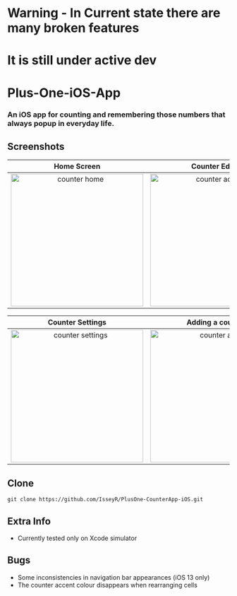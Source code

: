 # Warning - In Current state there are many broken features
# It is still under active dev

# Plus-One-iOS-App

### An iOS app for counting and remembering those numbers that always popup in everyday life.

## Screenshots
Home Screen                |  Counter Editor
:-------------------------:|:-------------------------:
<img src="https://isseyr.github.io/Plus-One-Files/CounterHome.png" alt="counter home" width="300"/>  |  <img src="https://isseyr.github.io/Plus-One-Files/CounterAction.png" alt="counter action" width="300"/>

Counter Settings           |  Adding a counter
:-------------------------:|:-------------------------:
<img src="https://isseyr.github.io/Plus-One-Files/CounterSettings.png" alt="counter settings" width="300"/>  |  <img src="https://isseyr.github.io/Plus-One-Files/CounterAdd.png" alt="counter add" width="300"/>

## Clone
```
git clone https://github.com/IsseyR/PlusOne-CounterApp-iOS.git
```

## Extra Info
- Currently tested only on Xcode simulator

## Bugs
- Some inconsistencies in navigation bar appearances (iOS 13 only)
- The counter accent colour disappears when rearranging cells
